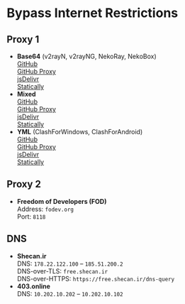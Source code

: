 # Bypass Internet Restrictions
## Proxy 1
- **Base64** (v2rayN, v2rayNG, NekoRay, NekoBox)  
[GitHub](https://raw.githubusercontent.com/xmha97/_/main/-)  
[GitHub Proxy](https://ghproxy.net/https://raw.githubusercontent.com/xmha97/_/master/-)  
[jsDelivr](https://fastly.jsdelivr.net/gh/xmha97/_@master/-)  
[Statically](https://cdn.staticaly.com/gh/xmha97/_/master/-)  
- **Mixed**  
[GitHub](https://raw.githubusercontent.com/xmha97/_/main/-.txt)  
[GitHub Proxy](https://ghproxy.net/https://raw.githubusercontent.com/xmha97/_/master/-.txt)  
[jsDelivr](https://fastly.jsdelivr.net/gh/xmha97/_@master/-.txt)  
[Statically](https://cdn.staticaly.com/gh/xmha97/_/master/-.txt)  
- **YML** (ClashForWindows, ClashForAndroid)  
[GitHub](https://raw.githubusercontent.com/xmha97/_/main/-.yml)  
[GitHub Proxy](https://ghproxy.net/https://raw.githubusercontent.com/xmha97/_/master/-.yml)  
[jsDelivr](https://fastly.jsdelivr.net/gh/xmha97/_@master/-.yml)  
[Statically](https://cdn.staticaly.com/gh/xmha97/_/master/-.yml)  
## Proxy 2  
- **Freedom of Developers (FOD)**  
Address: `fodev.org`  
Port: `8118`  
## DNS  
- **Shecan.ir**  
DNS: `178.22.122.100` – `185.51.200.2`  
DNS-over-TLS: `free.shecan.ir`  
DNS-over-HTTPS: `https://free.shecan.ir/dns-query`  
- **403.online**  
DNS: `10.202.10.202` – `10.202.10.102`  
